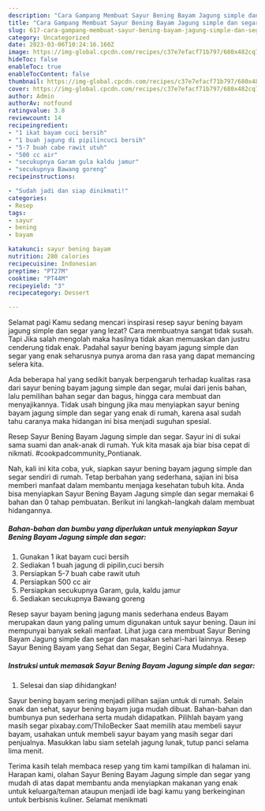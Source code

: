 ```yaml
---
description: "Cara Gampang Membuat Sayur Bening Bayam Jagung simple dan segar yang Enak Banget"
title: "Cara Gampang Membuat Sayur Bening Bayam Jagung simple dan segar yang Enak Banget"
slug: 617-cara-gampang-membuat-sayur-bening-bayam-jagung-simple-dan-segar-yang-enak-banget
category: Uncategorized
date: 2023-03-06T10:24:16.160Z
image: https://img-global.cpcdn.com/recipes/c37e7efacf71b797/680x482cq70/sayur-bening-bayam-jagung-simple-dan-segar-foto-resep-utama.jpg
hideToc: false
enableToc: true
enableTocContent: false
thumbnail: https://img-global.cpcdn.com/recipes/c37e7efacf71b797/680x482cq70/sayur-bening-bayam-jagung-simple-dan-segar-foto-resep-utama.jpg
cover: https://img-global.cpcdn.com/recipes/c37e7efacf71b797/680x482cq70/sayur-bening-bayam-jagung-simple-dan-segar-foto-resep-utama.jpg
author: Admin
authorAv: notfound
ratingvalue: 3.8
reviewcount: 14
recipeingredient:
- "1 ikat bayam cuci bersih"
- "1 buah jagung di pipilincuci bersih"
- "5-7 buah cabe rawit utuh"
- "500 cc air"
- "secukupnya Garam gula kaldu jamur"
- "secukupnya Bawang goreng"
recipeinstructions:

- "Sudah jadi dan siap dinikmati!"
categories:
- Resep
tags:
- sayur
- bening
- bayam

katakunci: sayur bening bayam 
nutrition: 280 calories
recipecuisine: Indonesian
preptime: "PT27M"
cooktime: "PT44M"
recipeyield: "3"
recipecategory: Dessert

---
```



Selamat pagi Kamu sedang mencari inspirasi resep sayur bening bayam jagung simple dan segar yang lezat? Cara membuatnya sangat tidak susah. Tapi Jika salah mengolah maka hasilnya tidak akan memuaskan dan justru cenderung tidak enak. Padahal sayur bening bayam jagung simple dan segar yang enak seharusnya punya aroma dan rasa yang dapat memancing selera kita.


Ada beberapa hal yang sedikit banyak berpengaruh terhadap kualitas rasa dari sayur bening bayam jagung simple dan segar, mulai dari jenis bahan, lalu pemilihan bahan segar dan bagus, hingga cara membuat dan menyajikannya. Tidak usah bingung jika mau menyiapkan sayur bening bayam jagung simple dan segar yang enak di rumah, karena asal sudah tahu caranya maka hidangan ini bisa menjadi suguhan spesial.

Resep Sayur Bening Bayam Jagung simple dan segar. Sayur ini di sukai sama suami dan anak-anak di rumah. Yuk kita masak aja biar bisa cepat di nikmati. #cookpadcommunity_Pontianak.


Nah, kali ini kita coba, yuk, siapkan sayur bening bayam jagung simple dan segar sendiri di rumah. Tetap berbahan yang sederhana, sajian ini bisa memberi manfaat dalam membantu menjaga kesehatan tubuh kita. Anda bisa menyiapkan Sayur Bening Bayam Jagung simple dan segar memakai 6 bahan dan 0 tahap pembuatan. Berikut ini langkah-langkah dalam membuat hidangannya.

<!--inarticleads1-->

##### Bahan-bahan dan bumbu yang diperlukan untuk menyiapkan Sayur Bening Bayam Jagung simple dan segar:

1. Gunakan 1 ikat bayam cuci bersih
1. Sediakan 1 buah jagung di pipilin,cuci bersih
1. Persiapkan 5-7 buah cabe rawit utuh
1. Persiapkan 500 cc air
1. Persiapkan secukupnya Garam, gula, kaldu jamur
1. Sediakan secukupnya Bawang goreng


Resep sayur bayam bening jagung manis sederhana endeus Bayam merupakan daun yang paling umum digunakan untuk sayur bening. Daun ini mempunyai banyak sekali manfaat. Lihat juga cara membuat Sayur Bening Bayam Jagung simple dan segar dan masakan sehari-hari lainnya. Resep Sayur Bening Bayam yang Sehat dan Segar, Begini Cara Mudahnya. 

<!--inarticleads2-->

##### Instruksi untuk memasak Sayur Bening Bayam Jagung simple dan segar:


1. Selesai dan siap dihidangkan!

Sayur bening bayam sering menjadi pilihan sajian untuk di rumah. Selain enak dan sehat, sayur bening bayam juga mudah dibuat. Bahan-bahan dan bumbunya pun sederhana serta mudah didapatkan. Pilihlah bayam yang masih segar pixabay.com/ThiloBecker Saat memilih atau membeli sayur bayam, usahakan untuk membeli sayur bayam yang masih segar dari penjualnya. Masukkan labu siam setelah jagung lunak, tutup panci selama lima menit. 

Terima kasih telah membaca resep yang tim kami tampilkan di halaman ini. Harapan kami, olahan Sayur Bening Bayam Jagung simple dan segar yang mudah di atas dapat membantu anda menyiapkan makanan yang enak untuk keluarga/teman ataupun menjadi ide bagi kamu yang berkeinginan untuk berbisnis kuliner. Selamat menikmati

